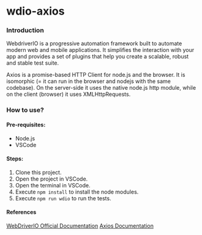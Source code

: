 # wdio-axios

### Introduction

WebdriverIO is a progressive automation framework built to automate modern web and mobile applications. It simplifies the interaction with your app and provides a set of plugins that help you create a scalable, robust and stable test suite.

Axios is a promise-based HTTP Client for node.js and the browser. It is isomorphic (= it can run in the browser and nodejs with the same codebase). On the server-side it uses the native node.js http module, while on the client (browser) it uses XMLHttpRequests.

### How to use?
#### Pre-requisites:

- Node.js
- VSCode

#### Steps:

1. Clone this project.
2. Open the project in VSCode.
3. Open the terminal in VSCode.
4. Execute `npm install` to install the node modules.
5. Execute `npm run wdio` to run the tests.

#### References
[WebDriverIO Official Documentation](https://webdriver.io/)
[Axios Documentation](https://axios-http.com/ru/docs/intro)
